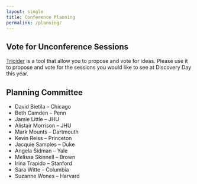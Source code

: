 ```yaml
---
layout: single
title: Conference Planning
permalink: /planning/
---
```

## Vote for Unconference Sessions
[Tricider](https://www.tricider.com/brainstorming/2XiGTtmZlRZ;jsessionid=QjDEvLvfyiYsr3ltIBNccA) is a tool that allow you to propose and vote for ideas. Please use it to propose and vote for the sessions you would like to see at Discovery Day this year.


## Planning Committee
*   David Bietila – Chicago
*   Beth Camden – Penn
*   Jamie Little – JHU
*   Alistair Morrison – JHU
*   Mark Mounts – Dartmouth
*   Kevin Reiss – Princeton
*   Jacquie Samples – Duke
*   Angela Sidman – Yale
*   Melissa Skinnell – Brown
*   Irina Trapido – Stanford
*   Sara Witte – Columbia
*   Suzanne Wones – Harvard
